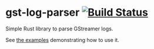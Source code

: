 # gst-log-parser [![Build Status](https://travis-ci.org/gdesmott/gst-log-parser.svg?branch=master)](https://travis-ci.org/gdesmott/gst-log-parser)
Simple Rust library to parse GStreamer logs.

See [the examples](https://github.com/gdesmott/gst-log-parser/tree/master/src/bin) demonstrating how to use it.

